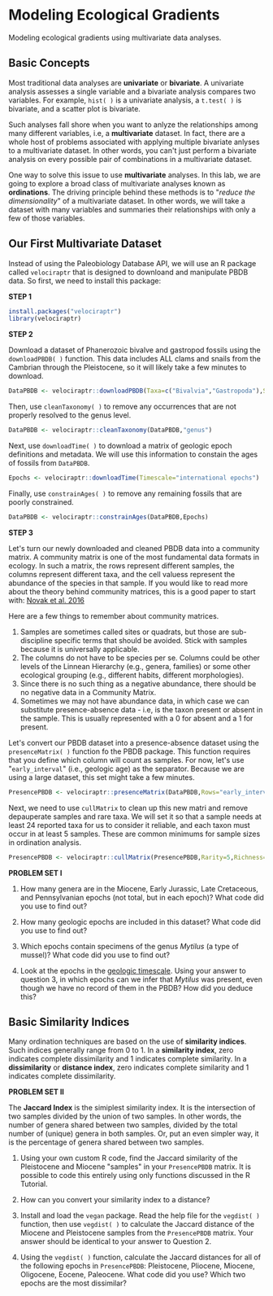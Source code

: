 # Modeling Ecological Gradients

Modeling ecological gradients using multivariate data analyses.

## Basic Concepts

Most traditional data analyses are **univariate** or **bivariate**. A univariate analysis assesses a single variable and a bivariate analysis compares two variables. For example, `hist( )` is a univariate analysis, a `t.test( )` is bivariate, and a scatter plot is bivariate.

Such analyses fall shore when you want to anlyze the relationships among many different variables, i.e, a **multivariate** dataset. In fact, there are a whole host of problems associated with applying multiple bivariate anlyses to a multivariate dataset. In other words, you can't just perform a bivariate analysis on every possible pair of combinations in a multivariate dataset.

One way to solve this issue to use **multivariate** analyses. In this lab, we are going to explore a broad class of multivariate analyses known as **ordinations**. The driving principle behind these methods is to "*reduce the dimensionality*" of a multivariate dataset. In other words, we will take a dataset with many variables and summaries their relationships with only a few of those variables.

## Our First Multivariate Dataset

Instead of using the Paleobiology Database API, we will use an R package called `velociraptr` that is designed to downloand and manipulate PBDB data. So first, we need to install this package:

**STEP 1**

````R
install.packages("velociraptr")
library(velociraptr)
````

**STEP 2**

Download a dataset of Phanerozoic bivalve and gastropod fossils using the `downloadPBDB( )` function. This data includes ALL clams and snails from the Cambrian through the Pleistocene, so it will likely take a few minutes to download.

````R
DataPBDB <- velociraptr::downloadPBDB(Taxa=c("Bivalvia","Gastropoda"),StartInterval="Cambrian",StopInterval="Pleistocene")
````

Then, use `cleanTaxonomy( )` to remove any occurrences that are not properly resolved to the genus level.

````R
DataPBDB <- velociraptr::cleanTaxonomy(DataPBDB,"genus")
````

Next, use `downloadTime( )` to download a matrix of geologic epoch definitions and metadata. We will use this information to constain the ages of fossils from `DataPBDB`.

````R
Epochs <- velociraptr::downloadTime(Timescale="international epochs")
````

Finally, use `constrainAges( )` to remove any remaining fossils that are poorly constrained.

````R
DataPBDB <- velociraptr::constrainAges(DataPBDB,Epochs)
````

**STEP 3**

Let's turn our newly downloaded and cleaned PBDB data into a community matrix. A community matrix is one of the most fundamental data formats in ecology. In such a matrix, the rows represent different samples, the columns represent different taxa, and the cell valuess represent the abundance of the species in that sample. If you would like to read more about the theory behind community matrices, this is a good paper to start with: [Novak et al. 2016](https://www.annualreviews.org/doi/10.1146/annurev-ecolsys-032416-010215)

Here are a few things to remember about community matrices.

1. Samples are sometimes called sites or quadrats, but those are sub-discipline specific terms that should be avoided. Stick with samples because it is universally applicable.
2. The columns do not have to be species per se. Columns could be other levels of the Linnean Hierarchy (e.g., genera, families) or some other ecological grouping (e.g., different habits, different morphologies).
3. Since there is no such thing as a negative abundance, there should be no negative data in a Community Matrix.
4. Sometimes we may not have abundance data, in which case we can substitute presence-absence data - i.e, is the taxon present or absent in the sample. This is usually represented with a 0 for absent and a 1 for present.

Let's convert our PBDB dataset into a presence-absence dataset using the `presenceMatrix( )` function fo the PBDB package. This function requires that you define which column will count as samples. For now, let's use "`early_interval`" (i.e., geologic age) as the separator. Because we are using a large dataset, this set might take a few minutes.

````R
PresencePBDB <- velociraptr::presenceMatrix(DataPBDB,Rows="early_interval",Columns="genus")
````

Next, we need to use `cullMatrix` to clean up this new matri and remove depauperate samples and rare taxa. We will set it so that a sample needs at least 24 reported taxa for us to consider it reliable, and each taxon must occur in at least 5 samples. These are common minimums for sample sizes in ordination analysis.

````R
PresencePBDB <- velociraptr::cullMatrix(PresencePBDB,Rarity=5,Richness=24)
````

**PROBLEM SET I**

1. How many genera are in the Miocene, Early Jurassic, Late Cretaceous, and Pennsylvanian epochs (not total, but in each epoch)? What code did you use to find out?

2. How many geologic epochs are included in this dataset? What code did you use to find out?

3. Which epochs contain specimens of the genus *Mytilus* (a type of mussel)? What code did you use to find out?

4. Look at the epochs in the [geologic timescale](https://en.wikipedia.org/wiki/Geologic_time_scale#Table_of_geologic_time). Using your answer to question 3, in which epochs can we infer that *Mytilus* was present, even though we have no record of them in the PBDB? How did you deduce this?

## Basic Similarity Indices

Many ordination techniques are based on the use of **similarity indices**. Such indices generally range from 0 to 1. In a **similarity index**, zero indicates complete dissimilarity and 1 indicates complete similarity. In a **dissimilarity** or **distance index**, zero indicates complete similarity and 1 indicates complete dissimilarity.

**PROBLEM SET II**

The **Jaccard Index** is the simiplest similarity index. It is the intersection of two samples divided by the union of two samples. In other words, the number of genera shared between two samples, divided by the total number of (unique) genera in both samples. Or, put an even simpler way, it is the percentage of genera shared between two samples.

1. Using your own custom R code, find the Jaccard similarity of the Pleistocene and Miocene "samples" in your `PresencePBDB` matrix. It is possible to code this entirely using only functions discussed in the R Tutorial.

2. How can you convert your similarity index to a distance?

3. Install and load the `vegan` package. Read the help file for the `vegdist( )` function, then use `vegdist( )` to calculate the Jaccard distance of the Miocene and Pleistocene samples from the `PresencePBDB` matrix. Your answer should be identical to your answer to Question 2.

4. Using the `vegdist( )` function, calculate the Jaccard distances for all of the following epochs in `PresencePBDB`: Pleistocene, Pliocene, Miocene, Oligocene, Eocene, Paleocene. What code did you use? Which two epochs are the most dissimilar?
